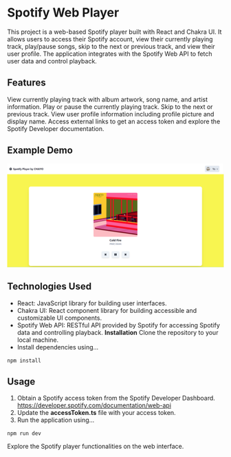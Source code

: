 # Spotify Web Player


This project is a web-based Spotify player built with React and Chakra UI. It allows users to access their Spotify account, view their currently playing track, play/pause songs, skip to the next or previous track, and view their user profile. The application integrates with the Spotify Web API to fetch user data and control playback.


## Features
View currently playing track with album artwork, song name, and artist information.
Play or pause the currently playing track.
Skip to the next or previous track.
View user profile information including profile picture and display name.
Access external links to get an access token and explore the Spotify Developer documentation.
## Example Demo
![ExampleDemo](/demo.png)


## Technologies Used
- React: JavaScript library for building user interfaces.
- Chakra UI: React component library for building accessible and customizable UI components.
- Spotify Web API: RESTful API provided by Spotify for accessing Spotify data and controlling playback.
<b>Installation</b>
Clone the repository to your local machine.
- Install dependencies using...
```shell
npm install
```
## Usage
1. Obtain a Spotify access token from the Spotify Developer Dashboard.
https://developer.spotify.com/documentation/web-api
2. Update the <b>accessToken.ts</b> file with your access token.
3. Run the application using...
```shell
npm run dev
```
Explore the Spotify player functionalities on the web interface.

